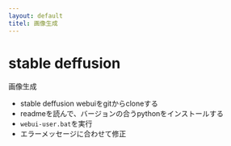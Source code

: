 ```yaml
---
layout: default
titel: 画像生成
---
```


# stable deffusion
画像生成
- stable deffusion webuiをgitからcloneする
- readmeを読んで、バージョンの合うpythonをインストールする
- `webui-user.bat`を実行
- エラーメッセージに合わせて修正
